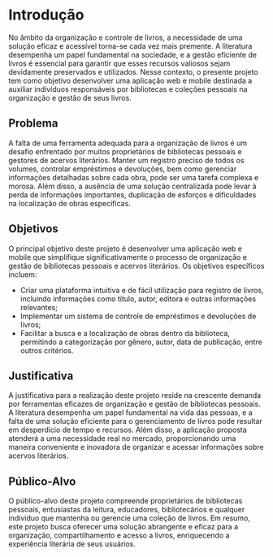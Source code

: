 # Introdução
No âmbito da organização e controle de livros, a necessidade de uma solução eficaz e acessível torna-se cada vez mais premente. A literatura desempenha um papel fundamental na sociedade, e a gestão eficiente de livros é essencial para garantir que esses recursos valiosos sejam devidamente preservados e utilizados. Nesse contexto, o presente projeto tem como objetivo desenvolver uma aplicação web e mobile destinada a auxiliar indivíduos responsáveis por bibliotecas e coleções pessoais na organização e gestão de seus livros.

## Problema
A falta de uma ferramenta adequada para a organização de livros é um desafio enfrentado por muitos proprietários de bibliotecas pessoais e gestores de acervos literários. Manter um registro preciso de todos os volumes, controlar empréstimos e devoluções, bem como gerenciar informações detalhadas sobre cada obra, pode ser uma tarefa complexa e morosa. Além disso, a ausência de uma solução centralizada pode levar à perda de informações importantes, duplicação de esforços e dificuldades na localização de obras específicas.

## Objetivos
O principal objetivo deste projeto é desenvolver uma aplicação web e mobile que simplifique significativamente o processo de organização e gestão de bibliotecas pessoais e acervos literários. Os objetivos específicos incluem:

 - Criar uma plataforma intuitiva e de fácil utilização para registro de livros, incluindo informações como título, autor, editora e outras informações relevantes;
 - Implementar um sistema de controle de empréstimos e devoluções de livros;
 - Facilitar a busca e a localização de obras dentro da biblioteca, permitindo a categorização por gênero, autor, data de publicação, entre outros critérios.

## Justificativa
A justificativa para a realização deste projeto reside na crescente demanda por ferramentas eficazes de organização e gestão de bibliotecas pessoais. A literatura desempenha um papel fundamental na vida das pessoas, e a falta de uma solução eficiente para o gerenciamento de livros pode resultar em desperdício de tempo e recursos. Além disso, a aplicação proposta atenderá a uma necessidade real no mercado, proporcionando uma maneira conveniente e inovadora de organizar e acessar informações sobre acervos literários.

## Público-Alvo
O público-alvo deste projeto compreende proprietários de bibliotecas pessoais, entusiastas da leitura, educadores, bibliotecários e qualquer indivíduo que mantenha ou gerencie uma coleção de livros. Em resumo, este projeto busca oferecer uma solução abrangente e eficaz para a organização, compartilhamento e acesso a livros, enriquecendo a experiência literária de seus usuários.

